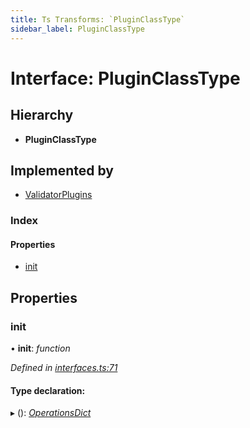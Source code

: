 ```yaml
---
title: Ts Transforms: `PluginClassType`
sidebar_label: PluginClassType
---
```


# Interface: PluginClassType

## Hierarchy

* **PluginClassType**

## Implemented by

* [ValidatorPlugins](../classes/validatorplugins.md)

### Index

#### Properties

* [init](pluginclasstype.md#init)

## Properties

###  init

• **init**: *function*

*Defined in [interfaces.ts:71](https://github.com/terascope/teraslice/blob/d3a803c3/packages/ts-transforms/src/interfaces.ts#L71)*

#### Type declaration:

▸ (): *[OperationsDict](operationsdict.md)*

